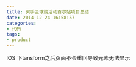 ```yaml
---
title: 买手全球购活动首尔站项目总结
date: 2014-12-24 16:58:57
categories:
- 代码
tags:
- product
---
```


IOS 下tansform之后页面不会重回导致元素无法显示
